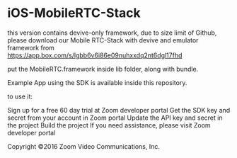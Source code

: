 # iOS-MobileRTC-Stack

this version contains devive-only framework, due to size limit of Github, please download our Mobile RTC-Stack with devive and emulator framework from https://app.box.com/s/lgbb6v6i86e09nuhxxdq2nt6dgl17fhd

put the MobileRTC.framework inside lib folder, along with bundle. 

Example App using the SDK is available inside this repository.

to use it: 

Sign up for a free 60 day trial at Zoom developer portal
Get the SDK key and secret from your account in Zoom portal
Update the API key and secret in the project
Build the project
If you need assistance, please visit Zoom developer portal

Copyright ©2016 Zoom Video Communications, Inc.
